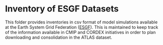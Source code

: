 # Inventory of ESGF Datasets

This folder provides inventories in csv format of model simulations available at the Earth System Grid Federation ([ESGF](https://esgf.llnl.gov)). This is maintained to keep track of the information available in CMIP and CORDEX initiatives in order to plan downloading and consolidation in the ATLAS dataset.
